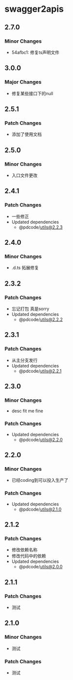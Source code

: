 # swagger2apis

## 2.7.0

### Minor Changes

- 54afbc1: 修复ts声明文件

## 3.0.0

### Major Changes

- 修复某些接口下的null

## 2.5.1

### Patch Changes

- 添加了使用文档

## 2.5.0

### Minor Changes

- 入口文件更改

## 2.4.1

### Patch Changes

- 一些修正
- Updated dependencies
  - @pdcode/utils@2.2.3

## 2.4.0

### Minor Changes

- .d.ts 拓展修复

## 2.3.2

### Patch Changes

- 忘记打包 真是sorry
- Updated dependencies
  - @pdcode/utils@2.2.2

## 2.3.1

### Patch Changes

- 从主分支发行
- Updated dependencies
  - @pdcode/utils@2.2.1

## 2.3.0

### Minor Changes

- desc fit me fine

### Patch Changes

- Updated dependencies
  - @pdcode/utils@2.2.0

## 2.2.0

### Minor Changes

- 已经coding到可以投入生产了

### Patch Changes

- Updated dependencies
  - @pdcode/utils@2.1.0

## 2.1.2

### Patch Changes

- 修改依赖名称
- 修改代码中的依赖
- Updated dependencies
  - @pdcode/utils@2.0.0

## 2.1.1

### Patch Changes

- 测试

## 2.1.0

### Minor Changes

- 测试

### Patch Changes

- 测试
